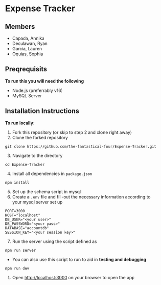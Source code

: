 # Expense Tracker

## Members
- Capada, Annika 
- Deculawan, Ryan
- Garcia, Lauren
- Oquias, Sophia

## Preqrequisits 
**To run this you will need the following** 
- Node.js (preferrably v16)
- MySQL Server

## Installation Instructions 
**To run locally:** 
1. Fork this repository (or skip to step 2 and clone right away)
2. Clone the forked repository 
```shell
git clone https://github.com/the-fantastical-four/Expense-Tracker.git
```
3. Navigate to the directory
```shell
cd Expense-Tracker
```
4. Install all dependencies in `package.json` 
```shell
npm install
```
5. Set up the schema script in mysql
6. Create a `.env` file and fill-out the necessary information according to your mysql server set up
```
PORT=3000
HOST="localhost"
DB_USER="<your user>"
DB_PASSWORD="<your pass>"
DATABASE="accountdb"
SESSION_KEY="<your session key>"
```
7. Run the server using the script defined as 
```shell
npm run server
```
- You can also use this script to run to aid in **testing and debugging**
```shell
npm run dev
``` 
1. Open [http://localhost:3000](http://localhost:3000) on your browser to open the app
